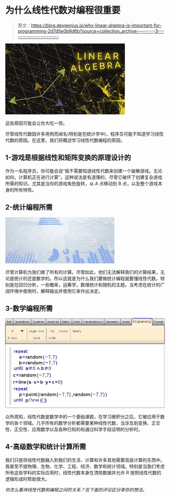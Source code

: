 # 为什么线性代数对编程很重要

> 原文：<https://blog.devgenius.io/why-linear-algebra-is-important-for-programming-2d7d5e0b9d6b?source=collection_archive---------3----------------------->

![](img/6dd05c8838ba6e7365468b4857ca3a86.png)

这些原因可能会让你大吃一惊。

尽管线性代数因许多用例而闻名(特别是在统计学中)，程序员可能不知道学习线性代数的原因。在这里，我们将概述学习线性代数编程的原因。

## 1-游戏是根据线性和矩阵变换的原理设计的

作为一名程序员，你可能会说“我不需要知道线性代数来创建一个破解游戏。无论如何，计算机正在进行计算”。这种说法是有道理的，尽管它破坏了创建复杂游戏所需的知识。尤其是当你的游戏角色旋转，从 A 点移动到 B 点，以及整个游戏本身的所有特性。

## 2-统计编程所需

![](img/0061ecc07d16a1939fceb935d4414c86.png)

尽管计算机为我们做了所有的计算。尽管如此，他们无法解释我们的计算结果，无论是统计的还是数学的。所以这就是为什么我们要做统计编程就要懂线性代数。特别是在回归分析，一些概率，运筹学，数理统计和随机的主题。当考虑在统计的广阔环境中使用时，解释输出并使用它来作出决定。

## 3-数学编程所需

![](img/bb4f07faea30a1c443eb1c6641286f4d.png)

众所周知，线性代数是数学中的一个基础课题，在学习微积分之后，它被应用于数学的各个领域。几乎所有的数学分析都需要某种线性代数，当涉及到变换、正交性、正交性、应用数学以及各种已知的和通过科学手段证明的分析时。

## 4-高级数学和统计计算所需

我们只是将线性代数融入到我们的生活、计算和许多其他需要高级计算的东西中。我甚至不提物理、生物、化学、工程、经济、数学和统计领域。特别是当我们考虑所有这些学科的实际应用时，线性代数本身在清除数据并允许 R 按照线性代数的逻辑形成时帮助很大。

*你怎么看待线性代数和编程之间的关系？在下面的评论区分享你的想法。*